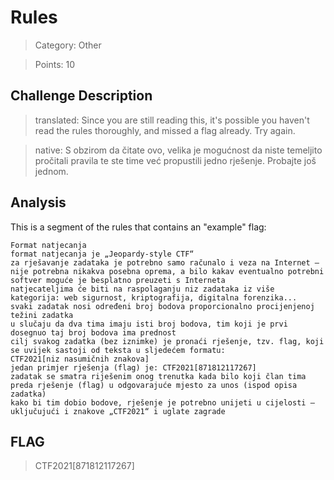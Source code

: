 # Rules

> Category: Other

> Points: 10 

## Challenge Description

> translated: Since you are still reading this, it's possible you haven't read the rules thoroughly, and missed a flag already. Try again.

> native: S obzirom da čitate ovo, velika je mogućnost da niste temeljito pročitali pravila te ste time već propustili jedno rješenje. Probajte još jednom.

## Analysis

This is a segment of the rules that contains an "example" flag:

```
Format natjecanja
format natjecanja je „Jeopardy-style CTF“
za rješavanje zadataka je potrebno samo računalo i veza na Internet – nije potrebna nikakva posebna oprema, a bilo kakav eventualno potrebni softver moguće je besplatno preuzeti s Interneta
natjecateljima će biti na raspolaganju niz zadataka iz više kategorija: web sigurnost, kriptografija, digitalna forenzika...
svaki zadatak nosi određeni broj bodova proporcionalno procijenjenoj težini zadatka
u slučaju da dva tima imaju isti broj bodova, tim koji je prvi dosegnuo taj broj bodova ima prednost
cilj svakog zadatka (bez iznimke) je pronaći rješenje, tzv. flag, koji se uvijek sastoji od teksta u sljedećem formatu:
CTF2021[niz nasumičnih znakova]
jedan primjer rješenja (flag) je: CTF2021[871812117267]
zadatak se smatra riješenim onog trenutka kada bilo koji član tima preda rješenje (flag) u odgovarajuće mjesto za unos (ispod opisa zadatka)
kako bi tim dobio bodove, rješenje je potrebno unijeti u cijelosti – uključujući i znakove „CTF2021“ i uglate zagrade
```

## FLAG

> CTF2021[871812117267]